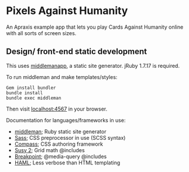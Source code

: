 # Pixels Against Humanity

An Apraxis example app that lets you play Cards Against Humanity online
with all sorts of screen sizes.

## Design/ front-end static development

This uses [middlemanapp](http://middlemanapp.com), a static site
generator. jRuby 1.7.17 is required.

To run middleman and make templates/styles:

```
Gem install bundler
bundle install
bundle exec middleman
```

Then visit [localhost:4567](http://localhost:4567) in your browser.

Documentation for languages/frameworks in use:

* [middleman](http://middlemanapp.com); Ruby static site generator
* [Sass](http://sass-lang.com); CSS preprocessor in use (SCSS syntax)
* [Compass](http://compass-style.org); CSS authoring framework
* [Susy 2](http://susy.oddbird.net/); Grid math @includes
* [Breakpoint](http://breakpoint-sass.com/); @media-query @includes
* [HAML](http://haml.info/); Less verbose than HTML templating

